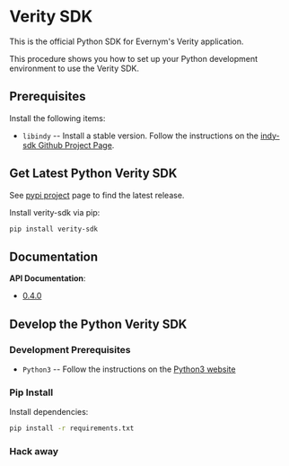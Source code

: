 # Verity SDK

This is the official Python SDK for Evernym's Verity application. 

This procedure shows you how to set up your Python development environment to use the Verity SDK. 

## Prerequisites
Install the following items:
* `libindy` -- Install a stable version. Follow the instructions on the 
[indy-sdk Github Project Page](https://github.com/hyperledger/indy-sdk#installing-the-sdk).

## Get Latest Python Verity SDK
See [pypi project](https://pypi.org/project/verity-sdk/) page to find the latest release. 

Install verity-sdk via pip:
```sh
pip install verity-sdk
```

## Documentation
**API Documentation**:
* [0.4.0](https://developer.evernym.com/doc/python/0.4.0/index.html)

## Develop the Python Verity SDK

### Development Prerequisites
* `Python3` -- Follow the instructions on the [Python3 website](https://www.python.org/downloads/)

### Pip Install
Install dependencies:
```sh
pip install -r requirements.txt
```

### Hack away